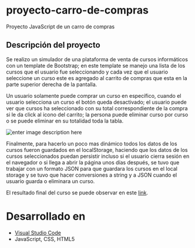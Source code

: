 # proyecto-carro-de-compras

Proyecto JavaScript de un carro de compras

## Descripción del proyecto

Se realizo un simulador de una plataforma de venta de cursos informáticos con un template de Bootstrap; en este template se manejo una lista de los cursos que el usuario fue seleccionando y cada vez que el usuario seleccione un curso este es agregado al carrito de compras que esta en la parte superior derecha de la pantalla.

Un usuario solamente puede comprar un curso en específico, cuando el usuario selecciona un curso el botón queda desactivado; el usuario puede ver que cursos ha seleccionado con su total correspondiente de la compra si le da click al icono del carrito; la persona puede eliminar curso por curso o se puede eliminar en su totalidad toda la tabla.

![enter image description here](https://i.ibb.co/5KhfR9b/proyecto-carrito-de-compras.png)

Finalmente, para hacerlo un poco mas dinámico todos los datos de los cursos fueron guardados en el localStorage, haciendo que los datos de los cursos seleccionados puedan persistir incluso si el usuario cierra sesión en el navegador o si llega a abrir la página unos días después, se tuvo que trabajar con un formato JSON para que guardara los cursos en el local storage y se tuvo que hacer conversiones a string y a JSON cuando el usuario guarda o eliminara un curso.

El resultado final del curso se puede observar en este [link](https://jsovalles.github.io/proyecto-carro-de-compras/).

# Desarrollado en

* [Visual Studio Code](https://code.visualstudio.com/)
* JavaScript, CSS, HTML5

